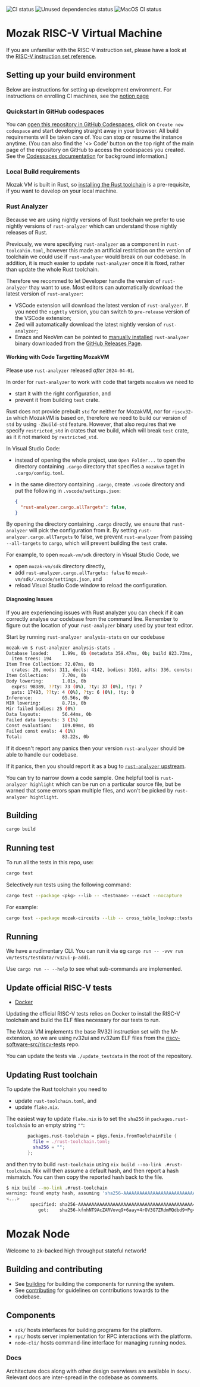 ![CI status](https://github.com/0xmozak/mozak-vm/actions/workflows/ci.yml/badge.svg)
![Unused dependencies status](https://github.com/0xmozak/mozak-vm/actions/workflows/unused-deps.yml/badge.svg)
![MacOS CI status](https://github.com/0xmozak/mozak-vm/actions/workflows/macos-ci.yml/badge.svg)

# Mozak RISC-V Virtual Machine

If you are unfamiliar with the RISC-V instruction set, please have a look at the [RISC-V instruction set reference](https://github.com/jameslzhu/riscv-card/blob/master/riscv-card.pdf).

## Setting up your build environment

Below are instructions for setting up development environment. For instructions on enrolling CI machines, see the [notion page](https://www.notion.so/0xmozak/Enroll-Self-Hosted-CI-Runner-af6ddd3897594970b6ec4106ebde228f)

### Quickstart in GitHub codespaces

You can [open this repository in GitHub Codespaces](https://codespaces.new/0xmozak/mozak-vm?quickstart=1), click on `Create new codespace` and start developing straight away in your browser.  All build requirements will be taken care of. You can stop or resume the instance anytime.  (You can also find the '<> Code' button on the top right of the main page of the repository on GitHub to access the codespaces you created.  See the [Codespaces documentation](https://github.com/features/codespaces) for background information.)

### Local Build requirements

Mozak VM is built in Rust, so [installing the Rust toolchain](https://www.rust-lang.org/tools/install) is a pre-requisite, if you want to develop on your local machine.

### Rust Analyzer

Because we are using nightly versions of Rust toolchain we prefer to
use nightly versions of `rust-analyzer` which can understand those
nightly releases of Rust.

Previously, we were specifying `rust-analyzer` as a component in
`rust-toolcahin.toml`, however this made an artificial restriction on
the version of toolchain we could use if `rust-analyzer` would break
on our codebase.  In addition, it is much easier to update
`rust-analyzer` once it is fixed, rather than update the whole Rust
toolchain.

Therefore we recommed to let Developer handle the version of
`rust-analyzer` thay want to use.  Most editors can automatically
download the latest version of `rust-analyzer`:

- VSCode extension will download the latest version of `rust-analyzer`.  If you
  need the `nightly` version, you can switch to `pre-release` version
  of the VSCode extension;
- Zed will automatically download the latest nightly version of `rust-analyzer`;
- Emacs and NeoVim can be pointed to [manually
  installed](https://rust-analyzer.github.io/manual.html#rust-analyzer-language-server-binary)
  `rust-analyzer` binary downloaded from the [GitHub Releases
  Page](https://github.com/rust-lang/rust-analyzer/releases).

#### Working with Code Targetting MozakVM

Please use `rust-analyzer` released _after_ `2024-04-01`.

In order for `rust-analyzer` to work with code that targets `mozakvm` we need to

- start it with the right configuration, and
- prevent it from building `test` crate.

Rust does not provide prebuilt `std` for neither for MozakVM, nor for
`riscv32-im` which MozakVM is based on, therefore we need to build our version
of `std` by using `-Zbuild-std` feature.  However, that also requires that we
specify `restricted_std` in crates that we build, which will break `test` crate,
as it it not marked by `restricted_std`.

In Visual Studio Code:

- instead of opening the whole project, use `Open Folder...` to open the
  directory containing `.cargo` directory that specifies a `mozakvm` taget in
  `.cargo/config.toml`.
- in the same directory containing `.cargo`, create `.vscode` directory and put
  the following in `.vscode/settings.json`:

  ```json
  {
    "rust-analyzer.cargo.allTargets": false,
  }
  ```

By opening the directory containing `.cargo` directly, we ensure that
`rust-analyzer` will pick the configuration from it.  By setting
`rust-analyzer.cargo.allTargets` to false, we prevent `rust-analyzer` from
passing `--all-targets` to `cargo`, which will prevent building the `test`
crate.

For example, to open `mozak-vm/sdk` directory in Visual Studio Code, we

- open `mozak-vm/sdk` directory directly,
- add `rust-analyzer.cargo.allTargets: false` to
  `mozak-vm/sdk/.vscode/settings.json`, and
- reload Visual Studio Code window to reload the configuration.

#### Diagnosing Issues

If you are experiencing issues with Rust analyzer you can check if it
can correctly analyse our codebase from the command line.  Remember to
figure out the location of your `rust-analyzer` binary used by your
text editor.

Start by running `rust-analyzer analysis-stats` on our codebase

```bash
mozak-vm $ rust-analyzer analysis-stats .
Database loaded:     1.99s, 0b (metadata 359.47ms, 0b; build 823.73ms, 0b)
  item trees: 194
Item Tree Collection: 72.07ms, 0b
  crates: 20, mods: 311, decls: 4142, bodies: 3161, adts: 336, consts: 256
Item Collection:     7.70s, 0b
Body lowering:       1.01s, 0b
  exprs: 98389, ??ty: 73 (0%), ?ty: 37 (0%), !ty: 7
  pats: 17493, ??ty: 4 (0%), ?ty: 6 (0%), !ty: 0
Inference:           65.56s, 0b
MIR lowering:        8.71s, 0b
Mir failed bodies: 25 (0%)
Data layouts:        56.44ms, 0b
Failed data layouts: 3 (1%)
Const evaluation:    109.09ms, 0b
Failed const evals: 4 (1%)
Total:               83.22s, 0b
```

If it doesn't report any panics then your version `rust-analyzer`
should be able to handle our codebase.

If it panics, then you should report it as a bug to [`rust-analyzer`
upstream](https://github.com/rust-lang/rust-analyzer).

You can try to narrow down a code sample.  One helpful tool is
`rust-analyzer highlight` which can be run on a particular source
file, but be warned that some errors span multiple files, and won't be
picked by `rust-analyzer hightlight`.

## Building

```bash
cargo build
```

## Running test

To run all the tests in this repo, use:

```bash
cargo test
```

Selectively run tests using the following command:

```bash
cargo test --package <pkg> --lib -- <testname> --exact --nocapture
```

For example:

```bash
cargo test --package mozak-circuits --lib -- cross_table_lookup::tests::test_ctl --exact --nocapture
```

## Running

We have a rudimentary CLI.  You can run it via eg `cargo run -- -vvv run vm/tests/testdata/rv32ui-p-addi`.

Use `cargo run -- --help` to see what sub-commands are implemented.

## Update official RISC-V tests

- [Docker](https://www.docker.com/)

Updating the official RISC-V tests relies on Docker to install the RISC-V toolchain and build the ELF files necessary for our tests to run.

The Mozak VM implements the base RV32I instruction set with the M-extension,
so we are using rv32ui and rv32um ELF files from the [riscv-software-src/riscv-tests](https://github.com/riscv-software-src/riscv-tests) repo.

You can update the tests via `./update_testdata` in the root of the repository.

## Updating Rust toolchain

To update the Rust toolchain you need to
- update `rust-toolchain.toml`, and
- update `flake.nix`.

The easiest way to update `flake.nix` is to set the `sha256` in
`packages.rust-toolchain` to an empty string `""`:

```nix
        packages.rust-toolchain = pkgs.fenix.fromToolchainFile {
          file = ./rust-toolchain.toml;
          sha256 = "";
        };
```

and then try to build `rust-toolchain` using `nix build --no-link
.#rust-toolchain`.  Nix will then assume a default hash, and then
report a hash mismatch.  You can then copy the reported hash back to
the file.

```bash
$ nix build --no-link .#rust-toolchain
warning: found empty hash, assuming 'sha256-AAAAAAAAAAAAAAAAAAAAAAAAAAAAAAAAAAAAAAAAAAA='
<...>
         specified: sha256-AAAAAAAAAAAAAAAAAAAAAAAAAAAAAAAAAAAAAAAAAAA=
            got:    sha256-kfnhNT9AcZARVovq9+6aay+4rOV3G7ZRdmMQdbd9+Pg=
```

# Mozak Node

Welcome to zk-backed high throughput stateful network!

## Building and contributing

- See [building](docs/building.md) for building the components for running the system.
- See [contributing](docs/constributing.md) for guidelines on contributions towards to the codebase.

## Components

- `sdk/` hosts interfaces for building programs for the platform.
- `rpc/` hosts server implementation for RPC interactions with the platform.
- `node-cli/` hosts command-line interface for managing running nodes.

### Docs

Architecture docs along with other design overwiews are available in `docs/`. Relevant docs are inter-spread in the codebase as comments.
